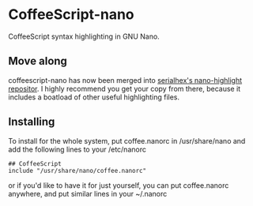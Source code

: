 CoffeeScript-nano
=================

CoffeeScript syntax highlighting in GNU Nano.

Move along
----------

coffeescript-nano has now been merged into [serialhex's nano-highlight repositor](https://github.com/serialhex/nano-highlight). I highly recommend you get your copy from there, because it includes a boatload of other useful highlighting files.


Installing
----------

To install for the whole system, put coffee.nanorc in /usr/share/nano and add the following lines to your /etc/nanorc
```
## CoffeeScript
include "/usr/share/nano/coffee.nanorc"
```

or if you'd like to have it for just yourself, you can put coffee.nanorc anywhere, and put similar lines in your ~/.nanorc
